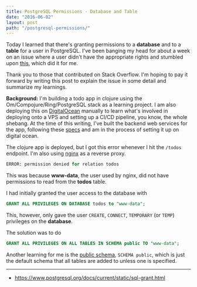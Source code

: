 ```yaml
---
title: PostgreSQL Permissions - Database and Table
date: "2016-06-02"
layout: post
path: "/postgresql-permissions/"
---
```


Today I learned that there's granting permissions to a **database** and to a **table** for a user in PostgreSQL. I've been banging my head for about a week on an issue where a user didn't have the appropriate rights and stumbled upon [this](http://stackoverflow.com/questions/15520361/permission-denied-for-relation), which did it for me.

Thank you to those that contributed on Stack Overflow. I'm hoping to pay it forward by writing this post to explain the issue in some detail and summarize my learnings.

**Background:** I'm building a todo app in clojure using the Om/Compojure/Ring/PostgreSQL stack as a learning project. I am also deploying this on [DigitalOcean](https://www.digitalocean.com/) manually to learn what's involved in deploying onto a VPS and setting up a CI/CD pipeline, you know, the whole shebang. At the time of this writing, I've built the backend web services for the app, following these [specs](http://www.todobackend.com/) and am in the process of setting it up on digital ocean.

The clojure app is deployed, but I got this error whenever I hit the `/todos` endpoint. I'm also using [nginx](https://nginx.org/en/) as a reverse proxy.

```sql
ERROR: permission denied for relation todos
```

This was because **www-data**, the user used by nginx, did not have permissions to read from the **todos** table.

I had initially granted the user access to the database with

```sql
GRANT ALL PRIVILEGES ON DATABASE todos to "www-data";
```

This, however, only gave the user `CREATE`, `CONNECT`, `TEMPORARY` (or `TEMP`) privileges on the **database**.

The solution was to do

```sql
GRANT ALL PRIVILEGES ON ALL TABLES IN SCHEMA public TO "www-data";
```

Another learning for me is the [public schema](https://www.postgresql.org/docs/9.1/static/ddl-schemas.html), `SCHEMA public`, which is just the default schema that all tables are added to unless one is specified.

___
* https://www.postgresql.org/docs/current/static/sql-grant.html
